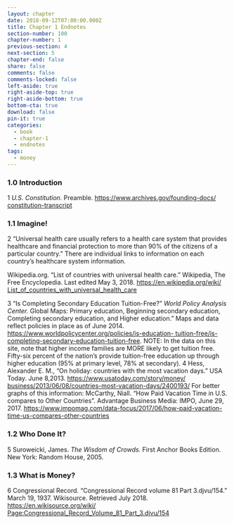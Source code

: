 ```yaml
---
layout: chapter
date: 2018-09-12T07:00:00.000Z
title: Chapter 1 Endnotes
section-number: 100
chapter-number: 1
previous-section: 4
next-section: 5
chapter-end: false
share: false
comments: false
comments-locked: false
left-aside: true
right-aside-top: true
right-aside-bottom: true
bottom-cta: true
download: false
pin-it: true
categories:
  - book
  - chapter-1
  - endnotes
tags:
  - money
---
```

### 1.0 Introduction

1 _U.S. Constitution._ Preamble. [https://www.archives.gov/founding-docs/
constitution-transcript](<https://www.archives.gov/founding-docs/ constitution-transcript>)

### 1.1 Imagine!

2 “Universal health care usually refers to a health care system that provides healthcare
and financial protection to more than 90% of the citizens of a particular country.”
There are individual links to information on each country’s healthcare system
information.

Wikipedia.org. “List of countries with universal health care.” Wikipedia, The
Free Encyclopedia. Last edited May 3, 2018. [https://en.wikipedia.org/wiki/
List_of_countries_with_universal_health_care](<https://en.wikipedia.org/wiki/ List_of_countries_with_universal_health_care>)

3 “Is Completing Secondary Education Tuition-Free?” _World Policy Analysis Center._
Global Maps: Primary education, Beginning secondary education, Completing
secondary education, and Higher education.” Maps and data reflect policies in
place as of June 2014. [https://www.worldpolicycenter.org/policies/is-education-
tuition-free/is-completing-secondary-education-tuition-free](<https://www.worldpolicycenter.org/policies/is-education- tuition-free/is-completing-secondary-education-tuition-free>).
NOTE: In the data on this site, note that higher income families are MORE likely to
get tuition free. Fifty-six percent of the nation’s provide tuition-free education up
through higher education (95% at primary level, 78% at secondary).
4 Hess, Alexander E. M., “On holiday: countries with the most vacation days.”
USA Today. June 8,2013. [https://www.usatoday.com/story/money/
 business/2013/06/08/countries-most-vacation-days/2400193/](<https://www.usatoday.com/story/money/ business/2013/06/08/countries-most-vacation-days/2400193/>)
For better graphs of this information:
McCarthy, Niall. “How Paid Vacation Time in U.S. compares to Other Countries”.
Advantage Business Media: IMPO, June 29, 2017. <https://www.impomag.com/data-focus/2017/06/how-paid-vacation-time-us-compares-other-countries>

### 1.2 Who Done It?

5 Suroweicki, James. _The Wisdom of Crowds._ First Anchor Books Edition. New York:
Random House, 2005.

### 1.3 What is Money?

6 Congressional Record. “Congressional Record volume 81 Part 3.djvu/154.”
March 19, 1937. Wikisource. Retrieved July 2018. [https://en.wikisource.org/wiki/
Page:Congressional_Record_Volume_81_Part_3.djvu/154](https://en.wikisource.org/wiki/Page:Congressional_Record_Volume_81_Part_3.djvu/154)
